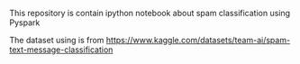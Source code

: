This repository is contain ipython notebook about spam classification using Pyspark

The dataset using is from https://www.kaggle.com/datasets/team-ai/spam-text-message-classification
